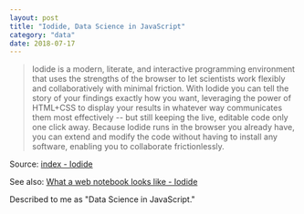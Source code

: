 ```yaml
---
layout: post
title: "Iodide, Data Science in JavaScript"
category: "data"
date: 2018-07-17
---
```


> Iodide is a modern, literate, and interactive programming environment that uses the strengths of the browser to let scientists work flexibly and collaboratively with minimal friction. With Iodide you can tell the story of your findings exactly how you want, leveraging the power of HTML+CSS to display your results in whatever way communicates them most effectively -- but still keeping the live, editable code only one click away. Because Iodide runs in the browser you already have, you can extend and modify the code without having to install any software, enabling you to collaborate frictionlessly.

Source: [index - Iodide](https://iodide.io/)

See also: [What a web notebook looks like - Iodide](https://iodide.io/iodide-examples/what-a-web-notebook-looks-like.html)

Described to me as "Data Science in JavaScript."
